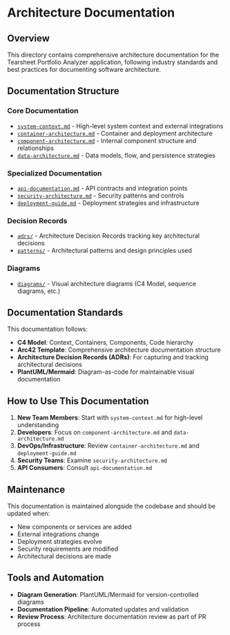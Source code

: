 # Architecture Documentation

## Overview

This directory contains comprehensive architecture documentation for the Tearsheet Portfolio Analyzer application, following industry standards and best practices for documenting software architecture.

## Documentation Structure

### Core Documentation
- [`system-context.md`](./system-context.md) - High-level system context and external integrations
- [`container-architecture.md`](./container-architecture.md) - Container and deployment architecture
- [`component-architecture.md`](./component-architecture.md) - Internal component structure and relationships
- [`data-architecture.md`](./data-architecture.md) - Data models, flow, and persistence strategies

### Specialized Documentation
- [`api-documentation.md`](./api-documentation.md) - API contracts and integration points
- [`security-architecture.md`](./security-architecture.md) - Security patterns and controls
- [`deployment-guide.md`](./deployment-guide.md) - Deployment strategies and infrastructure

### Decision Records
- [`adrs/`](./adrs/) - Architecture Decision Records tracking key architectural decisions
- [`patterns/`](./patterns/) - Architectural patterns and design principles used

### Diagrams
- [`diagrams/`](./diagrams/) - Visual architecture diagrams (C4 Model, sequence diagrams, etc.)

## Documentation Standards

This documentation follows:
- **C4 Model**: Context, Containers, Components, Code hierarchy
- **Arc42 Template**: Comprehensive architecture documentation structure
- **Architecture Decision Records (ADRs)**: For capturing and tracking architectural decisions
- **PlantUML/Mermaid**: Diagram-as-code for maintainable visual documentation

## How to Use This Documentation

1. **New Team Members**: Start with `system-context.md` for high-level understanding
2. **Developers**: Focus on `component-architecture.md` and `data-architecture.md`
3. **DevOps/Infrastructure**: Review `container-architecture.md` and `deployment-guide.md`
4. **Security Teams**: Examine `security-architecture.md`
5. **API Consumers**: Consult `api-documentation.md`

## Maintenance

This documentation is maintained alongside the codebase and should be updated when:
- New components or services are added
- External integrations change
- Deployment strategies evolve
- Security requirements are modified
- Architectural decisions are made

## Tools and Automation

- **Diagram Generation**: PlantUML/Mermaid for version-controlled diagrams
- **Documentation Pipeline**: Automated updates and validation
- **Review Process**: Architecture documentation review as part of PR process